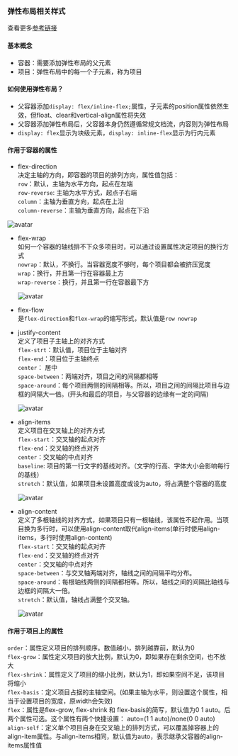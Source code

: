 ### 弹性布局相关样式

[参考链接]: https://www.cnblogs.com/Renyi-Fan/p/8116310.html
查看更多[参考链接]

#### 基本概念

* 容器：需要添加弹性布局的父元素
* 项目：弹性布局中的每一个子元素，称为项目

#### 如何使用弹性布局？

* 父容器添加`display: flex/inline-flex;`属性，子元素的position属性依然生效，但float、clear和vertical-align属性将失效
* 父容器添加弹性布局后，父容器本身仍然遵循常规文档流，内容则为弹性布局
* `display: flex`显示为块级元素，`display: inline-flex`显示为行内元素

#### 作用于容器的属性

* flex-direction<br>
决定主轴的方向，即容器的项目的排列方向，属性值包括：<br>
`row`：默认，主轴为水平方向，起点在左端<br>
`row-reverse`: 主轴为水平方式，起点子右端<br>
`column`：主轴为垂直方向，起点在上沿<br>
`column-reverse`：主轴为垂直方向，起点在下沿

![avatar](./imgs/flex-direction.png)


* flex-wrap<br>
如何一个容器的轴线排不下众多项目时，可以通过设置属性决定项目的换行方式<br>
`nowrap`：默认，不换行。当容器宽度不够时，每个项目都会被挤压宽度<br>
`wrap`：换行，并且第一行在容器最上方<br>
`wrap-reverse`：换行，并且第一行在容器最下方

  ![avatar](./imgs/flex-wrap.png)

* flex-flow<br>
是`flex-direction`和`flex-wrap`的缩写形式，默认值是`row nowrap`

* justify-content<br>
定义了项目子主轴上的对齐方式<br>
`flex-strt`：默认值，项目位于主轴对齐<br>
`flex-end`：项目位于主轴终点<br>
`center`： 居中<br>
`space-between`：两端对齐，项目之间的间隔都相等<br>
`space-around`：每个项目两侧的间隔相等。所以，项目之间的间隔比项目与边框的间隔大一倍。(开头和最后的项目，与父容器的边缘有一定的间隔)

  ![avatar](./imgs/justify-content.png)

* align-items<br>
定义项目在交叉轴上的对齐方式<br>
`flex-start`：交叉轴的起点对齐<br>
`flex-end`：交叉轴的终点对齐<br>
`center`：交叉轴的中点对齐<br>
`baseline`: 项目的第一行文字的基线对齐。（文字的行高、字体大小会影响每行的基线）<br>
`stretch`：默认值，如果项目未设置高度或设为auto，将占满整个容器的高度

  ![avatar](./imgs/align-items.png)

* align-content<br>
定义了多根轴线的对齐方式，如果项目只有一根轴线，该属性不起作用。当项目换为多行时，可以使用align-content取代align-items(单行时使用align-items，多行时使用align-content)<br>
`flex-start`：交叉轴的起点对齐<br>
`flex-end`：交叉轴的终点对齐<br>
`center`：交叉轴的中点对齐<br>
`space-between`：与交叉轴两端对齐，轴线之间的间隔平均分布。<br>
`space-around`：每根轴线两侧的间隔都相等。所以，轴线之间的间隔比轴线与边框的间隔大一倍。<br>
`stretch`：默认值，轴线占满整个交叉轴。

  ![avatar](./imgs/align-content.png)

#### 作用于项目上的属性

`order`：属性定义项目的排列顺序。数值越小，排列越靠前，默认为0<br>
`flex-grow`：属性定义项目的放大比例，默认为0，即如果存在剩余空间，也不放大<br>
`flex-shrink`：属性定义了项目的缩小比例，默认为1，即如果空间不足，该项目将缩小<br>
`flex-basis`：定义项目占据的主轴空间。(如果主轴为水平，则设置这个属性，相当于设置项目的宽度，原width会失效)<br>
`flex`：属性是flex-grow, flex-shrink 和 flex-basis的简写，默认值为0 1 auto。后两个属性可选。这个属性有两个快捷设置： auto=(1 1 auto)/none(0 0 auto)<br>
`align-self`：定义单个项目自身在交叉轴上的排列方式，可以覆盖掉容器上的align-item属性。与align-items相同，默认值为auto，表示继承父容器的align-items属性值<br>